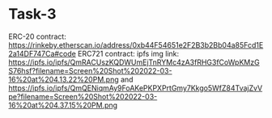 # Task-3

ERC-20 contract: https://rinkeby.etherscan.io/address/0xb44F54651e2F2B3b2Bb04a85Fcd1E2a14DF747Ca#code
ERC721 contract: 
ipfs img link: https://ipfs.io/ipfs/QmRACUszKQDWUmEjTnRYMc4zA3fRHG3fCoWpKMzGS76hsf?filename=Screen%20Shot%202022-03-16%20at%204.13.22%20PM.png and https://ipfs.io/ipfs/QmQENiqmAy9FoAKePKPXPrtGmy7Kkgo5WfZ84TvajZvVpe?filename=Screen%20Shot%202022-03-16%20at%204.37.15%20PM.png
